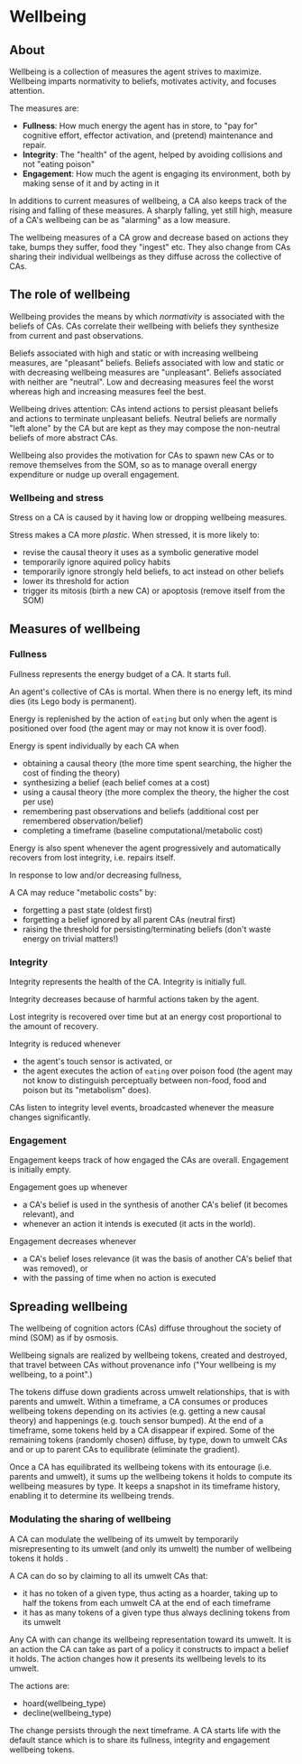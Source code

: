 # Wellbeing

## About

Wellbeing is a collection of measures the agent strives to maximize. Wellbeing imparts normativity to beliefs, motivates activity, and focuses attention.

The measures are:

* **Fullness**: How much energy the agent has in store, to "pay for" cognitive effort, effector activation, and (pretend) maintenance and repair.
* **Integrity**: The "health" of the agent, helped by avoiding collisions and not "eating poison"
* **Engagement**: How much the agent is engaging its environment, both by making sense of it and by acting in it

In additions to current measures of wellbeing, a CA also keeps track of the rising and falling of these measures. A sharply falling, yet still high, measure of a CA's wellbeing can be as "alarming" as a low measure.

The wellbeing measures of a CA grow and decrease based on actions they take, bumps they suffer, food they "ingest" etc. They also change from CAs sharing their individual wellbeings as they diffuse across the collective of CAs.

## The role of wellbeing

Wellbeing provides the means by which *normativity* is associated with the beliefs of CAs. CAs correlate their wellbeing with beliefs they synthesize from current and past observations.

Beliefs associated with high and static or with increasing wellbeing measures, are "pleasant" beliefs. Beliefs associated with low and static or with decreasing wellbeing measures are "unpleasant". Beliefs associated with neither are "neutral". Low and decreasing measures feel the worst whereas high and increasing measures feel the best.

Wellbeing drives attention: CAs intend actions to persist pleasant beliefs and actions to terminate unpleasant beliefs. Neutral beliefs are normally "left alone" by the CA but are kept as they may compose the non-neutral beliefs of more abstract CAs.

Wellbeing also provides the motivation for CAs to spawn new CAs or to remove themselves from the SOM, so as to manage overall energy expenditure or nudge up overall engagement.

### Wellbeing and stress

Stress on a CA is caused by it having low or dropping wellbeing measures.

Stress makes a CA more *plastic*. When stressed, it is more likely to:

* revise the causal theory it uses as a symbolic generative model
* temporarily ignore aquired policy habits
* temporarily ignore strongly held beliefs, to act instead on other beliefs
* lower its threshold for action
* trigger its mitosis (birth a new CA) or apoptosis (remove itself from the SOM)

## Measures of wellbeing

### Fullness

Fullness represents the energy budget of a CA. It starts full.

An agent's collective of CAs is mortal. When there is no energy left, its mind dies (its Lego body is permanent).

Energy is replenished by the action of `eating` but only when the agent is positioned over food (the agent may or may not know it is over food).

Energy is spent individually by each CA when

* obtaining a causal theory (the more time spent searching, the higher the cost of finding the theory)
* synthesizing a belief (each belief comes at a cost)
* using a causal theory (the more complex the theory, the higher the cost per use)
* remembering past observations and beliefs (additional cost per remembered observation/belief)
* completing a timeframe (baseline computational/metabolic cost)

Energy is also spent whenever the agent progressively and automatically recovers from lost integrity, i.e. repairs itself.

In response to low and/or decreasing fullness,

A CA may reduce "metabolic costs" by:

* forgetting a past state (oldest first)
* forgetting a belief ignored by all parent CAs (neutral first)
* raising the threshold for persisting/terminating beliefs (don't waste energy on trivial matters!)

### Integrity

Integrity represents the health of the CA. Integrity is initially full.

Integrity decreases because of harmful actions taken by the agent.

Lost integrity is recovered over time but at an energy cost proportional to the amount of recovery.

Integrity is reduced whenever

* the agent's touch sensor is activated, or
* the agent executes the action of `eating` over poison food (the agent may not know to distinguish perceptually between non-food, food and poison but its "metabolism" does).

CAs listen to integrity level events, broadcasted whenever the measure changes significantly.

### Engagement

Engagement keeps track of how engaged the CAs are overall. Engagement is initially empty.

Engagement goes up whenever

* a CA's belief is used in the synthesis of another CA's belief (it becomes relevant), and
* whenever an action it intends is executed (it acts in the world).

Engagement decreases whenever

* a CA's belief loses relevance (it was the basis of another CA's belief that was removed), or
* with the passing of time when no action is executed

## Spreading wellbeing

The wellbeing of cognition actors (CAs) diffuse throughout the society of mind (SOM) as if by osmosis.

Wellbeing signals are realized by wellbeing tokens, created and destroyed, that travel between CAs without provenance info ("Your wellbeing is my wellbeing, to a point".)

The tokens diffuse down gradients across umwelt relationships, that is with parents and umwelt. Within a timeframe, a CA consumes or produces wellbeing tokens depending on its activies (e.g. getting a new causal theory) and happenings (e.g. touch sensor bumped). At the end of a timeframe, some tokens held by a CA disappear if expired. Some of the remaining tokens (randomly chosen) diffuse, by type, down to umwelt CAs and or up to parent CAs to equilibrate (eliminate the gradient).

Once a CA has equilibrated its wellbeing tokens with its entourage (i.e. parents and umwelt), it sums up the wellbeing tokens it holds to compute its wellbeing measures by type. It keeps a snapshot in its timeframe history, enabling it to determine its wellbeing trends.

### Modulating the sharing of wellbeing

A CA can modulate the wellbeing of its umwelt by temporarily misrepresenting to its umwelt (and only its umwelt) the number of wellbeing tokens it holds .

A CA can do so by claiming to all its umwelt CAs that:

* it has no token of a given type, thus acting as a hoarder, taking up to half the tokens from each umwelt CA at the end of each timeframe
* it has as many tokens of a given type thus always declining tokens from its umwelt

Any CA with can change its wellbeing representation toward its umwelt. It is an action the CA can take as part of a policy it constructs to impact a belief it holds. The action changes how it presents its wellbeing levels to its umwelt.

The actions are:

* hoard(wellbeing_type)
* decline(wellbeing_type)

 The change persists through the next timeframe. A CA starts life with the default stance which is to share its fullness, integrity and engagement wellbeing tokens.
